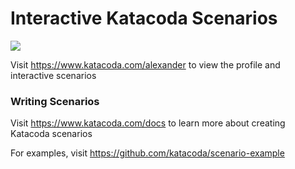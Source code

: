 # Interactive Katacoda Scenarios

[![](http://shields.katacoda.com/katacoda/alexander/count.svg)](https://www.katacoda.com/alexander "Get your profile on Katacoda.com")

Visit https://www.katacoda.com/alexander to view the profile and interactive scenarios

### Writing Scenarios
Visit https://www.katacoda.com/docs to learn more about creating Katacoda scenarios

For examples, visit https://github.com/katacoda/scenario-example
